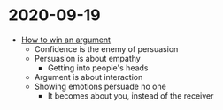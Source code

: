 # 2020-09-19

- [How to win an argument](https://www.ted.com/talks/neal_katyal_how_to_win_an_argument_at_the_us_supreme_court_or_anywhere/up-next?utm_source=recommendation&utm_medium=email&utm_campaign=explore&utm_term=newest-talks-5#t-69764)
  - Confidence is the enemy of persuasion
  - Persuasion is about empathy
    - Getting into people's heads
  - Argument is about interaction
  - Showing emotions persuade no one
    - It becomes about you, instead of the receiver
